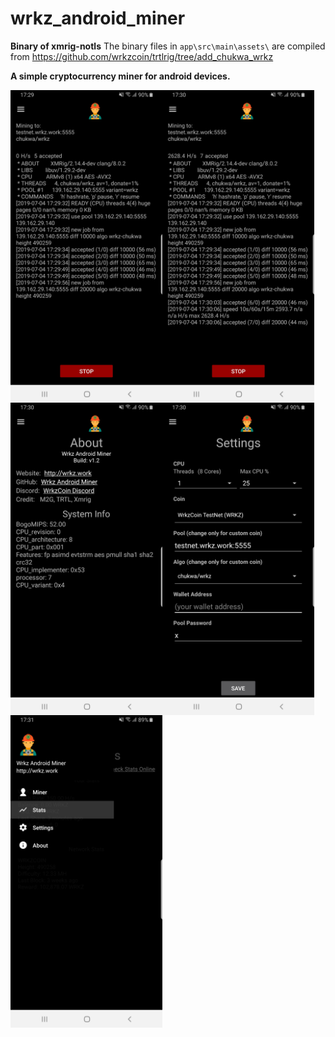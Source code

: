 # wrkz_android_miner

**Binary of xmrig-notls**
The binary files in `app\src\main\assets\` are compiled from https://github.com/wrkzcoin/trtlrig/tree/add_chukwa_wrkz

**A simple cryptocurrency miner for android devices.**

<img align="left" height="500" src="https://github.com/wrkzcoin/wrkz_android_miner/blob/master/_screenshot/Screenshot_01.jpg">
<img align="left" height="500" src="https://github.com/wrkzcoin/wrkz_android_miner/blob/master/_screenshot/Screenshot_02.jpg">
<img align="left" height="500" src="https://github.com/wrkzcoin/wrkz_android_miner/blob/master/_screenshot/Screenshot_03.jpg">
<img align="left" height="500" src="https://github.com/wrkzcoin/wrkz_android_miner/blob/master/_screenshot/Screenshot_04.jpg">
<img align="left" height="500" src="https://github.com/wrkzcoin/wrkz_android_miner/blob/master/_screenshot/Screenshot_05.jpg">

